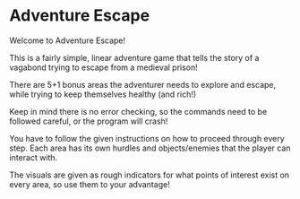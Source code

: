 # Adventure Escape

Welcome to Adventure Escape!

This is a fairly simple, linear adventure game that tells the story of a vagabond trying to escape from a medieval prison!

There are 5+1 bonus areas the adventurer needs to explore and escape, while trying to keep themselves healthy (and rich!)

Keep in mind there is no error checking, so the commands need to be followed careful, or the program will crash!

You have to follow the given instructions on how to proceed through every step. Each area has its own hurdles and objects/enemies that the player can interact with.

The visuals are given as rough indicators for what points of interest exist on every area, so use them to your advantage!
